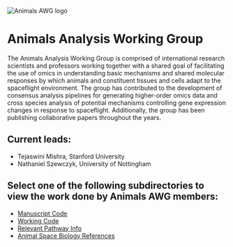 ![Animals AWG logo](https://user-images.githubusercontent.com/92759843/142991294-463a91c1-3b4d-4ff8-8b19-058f4322e140.png)

# Animals Analysis Working Group

The Animals Analysis Working Group is comprised of international research scientists and professors working together with a shared goal of facilitating the use of omics in understanding basic mechanisms and shared molecular responses by which animals and constituent tissues and cells adapt to the spaceflight environment. The group has contributed to the development of consensus analysis pipelines for generating higher-order omics data and cross species analysis of potential mechanisms controlling gene expression changes in response to spaceflight. Additionally, the group has been publishing collaborative papers throughout the years. 

## Current leads:
- Tejaswini Mishra, Stanford University
- Nathaniel Szewczyk, University of Nottingham

## Select one of the following subdirectories to view the work done by Animals AWG members:
- [Manuscript Code](Manuscript_Code)
- [Working Code](Working_Code)
- [Relevant Pathway Info](Relevant_Pathway_Info)
- [Animal Space Biology References](Animal_Space_Biology_References)
